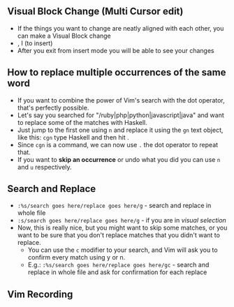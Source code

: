 ## Visual Block Change (Multi Cursor edit)

- If the things you want to change are neatly aligned with each other, you can make a Visual Block change
- <C-v>, I (to insert)
- After you exit from insert mode you will be able to see your changes

## How to replace multiple occurrences of the same word

- If you want to combine the power of Vim's search with the dot operator, that's perfectly possible.
- Let's say you searched for "/ruby\|php\|python\|javascript\|java" and want to replace some of the matches with Haskell.
- Just jump to the first one using `n` and replace it using the `gn` text object, like this: `cgn` type Haskell and then hit <Esc>.
- Since `cgn` is a command, we can now use `.` the dot operator to repeat that.
- If you want to **skip an occurrence** or undo what you did you can use `n` and `u` respectively.

## Search and Replace

- `:%s/search goes here/replace goes here/g` - search and replace in whole file
- `:s/search goes here/replace goes here/g` - if you are in _visual selection_
- Now, this is really nice, but you might want to skip some matches, or you want to be sure that you don't replace matches that you didn't want to replace.
  - You can use the `c` modifier to your search, and Vim will ask you to confirm every match using y or n.
  - E.g.: `:%s/search goes here/replace goes here/gc` - search and replace in whole file and ask for confirmation for each replace

## Vim Recording
